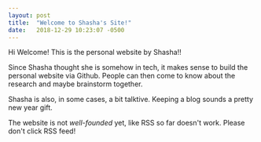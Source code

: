 ```yaml
---
layout: post
title:  "Welcome to Shasha's Site!"
date:   2018-12-29 10:23:07 -0500
---
```

Hi Welcome! This is the personal website by Shasha!!

Since Shasha thought she is somehow in tech, it makes sense to build the personal website via Github. People can then come to know about the research and maybe brainstorm together. 

Shasha is also, in some cases, a bit talktive. Keeping a blog sounds a pretty new year gift. 

The website is not *well-founded* yet, like RSS so far doesn't work. Please don't click RSS feed!

